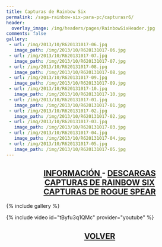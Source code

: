 ```yaml
---
title: Capturas de Rainbow Six
permalink: /saga-rainbow-six-para-pc/capturasr6/
header:
  overlay_image: /img/headers/pages/RainbowSixHeader.jpg
comments: false
gallery:
 - url: /img/2013/10/R620131017-06.jpg
   image_path: /img/2013/10/R620131017-06.jpg
 - url: /img/2013/10/R620131017-07.jpg
   image_path: /img/2013/10/R620131017-07.jpg
 - url: /img/2013/10/R620131017-08.jpg
   image_path: /img/2013/10/R620131017-08.jpg
 - url: /img/2013/10/R620131017-09.jpg
   image_path: /img/2013/10/R620131017-09.jpg
 - url: /img/2013/10/R620131017-10.jpg
   image_path: /img/2013/10/R620131017-10.jpg
 - url: /img/2013/10/R620131017-01.jpg
   image_path: /img/2013/10/R620131017-01.jpg
 - url: /img/2013/10/R620131017-02.jpg
   image_path: /img/2013/10/R620131017-02.jpg
 - url: /img/2013/10/R620131017-03.jpg
   image_path: /img/2013/10/R620131017-03.jpg
 - url: /img/2013/10/R620131017-04.jpg
   image_path: /img/2013/10/R620131017-04.jpg
 - url: /img/2013/10/R620131017-05.jpg
   image_path: /img/2013/10/R620131017-05.jpg
---
```

<h2 style="text-align: center;"><strong><a href="/saga-rainbow-six-para-pc/informacion/">INFORMACIÓN </a>- <a href="/saga-rainbow-six-para-pc/descargar/">DESCARGAS</a><br>
<a href="/saga-rainbow-six-para-pc/capturasr6/">CAPTURAS DE RAINBOW SIX</a><br>
<a href="/saga-rainbow-six-para-pc/capturasrogue/">CAPTURAS DE ROGUE SPEAR</a></strong></h2>

{% include gallery %}

{% include video id="tByfu3q1QMc" provider="youtube" %}

<h2 style="text-align: center;"><a href="/saga-rainbow-six-para-pc/"><strong>VOLVER</strong></a></h2>
